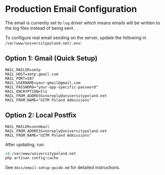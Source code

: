 # Production Email Configuration

The email is currently set to `log` driver which means emails will be written to the log files instead of being sent.

To configure real email sending on the server, update the following in `/var/www/universitypoland.net/.env`:

## Option 1: Gmail (Quick Setup)
```
MAIL_MAILER=smtp
MAIL_HOST=smtp.gmail.com
MAIL_PORT=587
MAIL_USERNAME=your-gmail@gmail.com
MAIL_PASSWORD="your-app-specific-password"
MAIL_ENCRYPTION=tls
MAIL_FROM_ADDRESS=noreply@universitypoland.net
MAIL_FROM_NAME="UITM Poland Admissions"
```

## Option 2: Local Postfix
```
MAIL_MAILER=sendmail
MAIL_FROM_ADDRESS=noreply@universitypoland.net
MAIL_FROM_NAME="UITM Poland Admissions"
```

After updating, run:
```bash
cd /var/www/universitypoland.net
php artisan config:cache
```

See `docs/email-setup-guide.md` for detailed instructions.